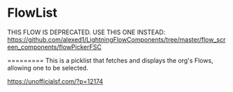# FlowList

THIS FLOW IS DEPRECATED. USE THIS ONE INSTEAD: https://github.com/alexed1/LightningFlowComponents/tree/master/flow_screen_components/flowPickerFSC

=========
 This is a picklist that fetches and displays the org's Flows, allowing one to be selected. 
 
https://unofficialsf.com/?p=12174
